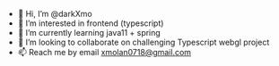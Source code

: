 - 👋 Hi, I’m @darkXmo
- 👀 I’m interested in frontend (typescript)
- 🌱 I’m currently learning java11 + spring
- 💞️ I’m looking to collaborate on challenging Typescript webgl project
- 📫 Reach me by email xmolan0718@gmail.com

<!---
darkXmo/darkXmo is a ✨ special ✨ repository because its `README.md` (this file) appears on your GitHub profile.
You can click the Preview link to take a look at your changes.
--->
